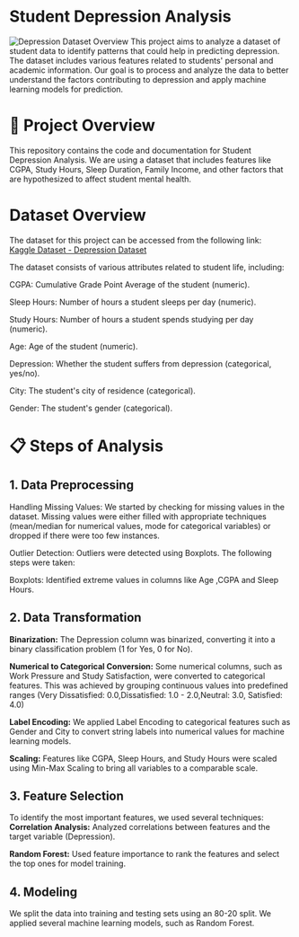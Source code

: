 # Student Depression Analysis
![Depression Dataset Overview](https://www.google.com/url?sa=i&url=https%3A%2F%2Fwww.al-fanarmedia.org%2F2022%2F10%2Finternational-organisations-give-undergraduates-tips-on-how-to-gauge-their-mental-health%2F&psig=AOvVaw18uGwS1RoKWYZzeOzMUIxh&ust=1736808391056000&source=images&cd=vfe&opi=89978449&ved=0CBQQjRxqFwoTCMiSwoii8YoDFQAAAAAdAAAAABAP)
This project aims to analyze a dataset of student data to identify patterns that could help in predicting depression. The dataset includes various features related to students' personal and academic information. Our goal is to process and analyze the data to better understand the factors contributing to depression and apply machine learning models for prediction.

# 🚀 Project Overview
This repository contains the code and documentation for Student Depression Analysis. We are using a dataset that includes features like CGPA, Study Hours, Sleep Duration, Family Income, and other factors that are hypothesized to affect student mental health.

# Dataset Overview
The dataset for this project can be accessed from the following link:  
[Kaggle Dataset - Depression Dataset](https://www.kaggle.com/datasets/hopesb/student-depression-dataset/data)

The dataset consists of various attributes related to student life, including:

CGPA: Cumulative Grade Point Average of the student (numeric).

Sleep Hours: Number of hours a student sleeps per day (numeric).

Study Hours: Number of hours a student spends studying per day (numeric).

Age: Age of the student (numeric).

Depression: Whether the student suffers from depression (categorical, yes/no).

City: The student's city of residence (categorical).

Gender: The student's gender (categorical).

# 📋 Steps of Analysis
## 1. Data Preprocessing

Handling Missing Values: We started by checking for missing values in the dataset. Missing values were either filled with appropriate techniques (mean/median for numerical values, mode for categorical variables) or dropped if there were too few instances.

Outlier Detection: Outliers were detected using Boxplots. The following steps were taken:

Boxplots: Identified extreme values in columns like Age ,CGPA and Sleep Hours.

## 2. Data Transformation
**Binarization:** The Depression column was binarized, converting it into a binary classification problem (1 for Yes, 0 for No).

**Numerical to Categorical Conversion:** Some numerical columns, such as Work Pressure and  Study Satisfaction, were converted to categorical features. This was achieved by grouping continuous values into predefined ranges (Very Dissatisfied: 0.0,Dissatisfied: 1.0 - 2.0,Neutral: 3.0,
Satisfied: 4.0)

**Label Encoding:** We applied Label Encoding to categorical features such as Gender and City to convert string labels into numerical values for machine learning models.

**Scaling:** Features like CGPA, Sleep Hours, and Study Hours were scaled using Min-Max Scaling to bring all variables to a comparable scale.

## 3. Feature Selection

To identify the most important features, we used several techniques:
**Correlation Analysis:** Analyzed correlations between features and the target variable (Depression).

**Random Forest:** Used feature importance to rank the features and select the top ones for model training.

## 4. Modeling

We split the data into training and testing sets using an 80-20 split.
We applied several machine learning models, such as Random Forest.
